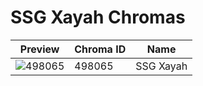 # SSG Xayah Chromas



| Preview | Chroma ID | Name |
|---------|-----------|------|
| ![498065](https://raw.communitydragon.org/latest/plugins/rcp-be-lol-game-data/global/default/v1/champion-chroma-images/498/498065.png) | 498065 | SSG Xayah |